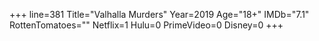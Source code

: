+++
line=381
Title="Valhalla Murders"
Year=2019
Age="18+"
IMDb="7.1"
RottenTomatoes=""
Netflix=1
Hulu=0
PrimeVideo=0
Disney=0
+++

